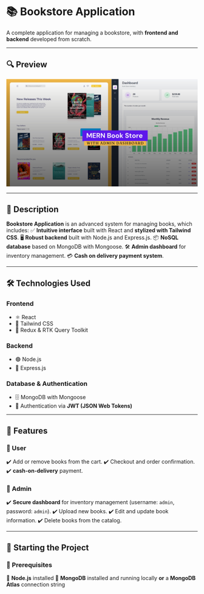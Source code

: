 # 📚 Bookstore Application

A complete application for managing a bookstore, with **frontend and backend** developed from scratch.

---

## 🔍 Preview

![Bookstore Preview](./src/assets/github-cover.png)

---

## 📖 Description

**Bookstore Application** is an advanced system for managing books, which includes:
✅ **Intuitive interface** built with React and **stylized with Tailwind CSS**.
🖥️ **Robust backend** built with Node.js and Express.js.
📦 **NoSQL database** based on MongoDB with Mongoose.
🛠️ **Admin dashboard** for inventory management.
💳 **Cash on delivery payment system**.

---

## 🛠️ Technologies Used

### **Frontend**
- ⚛️ React
- 🎨 Tailwind CSS
- 🔄 Redux & RTK Query Toolkit

### **Backend**
- 🟢 Node.js
- 🚀 Express.js

### **Database & Authentication**
- 🗄️ MongoDB with Mongoose
- 🔐 Authentication via **JWT (JSON Web Tokens)**

---

## 🌟 Features

### **👤 User**
✔️ Add or remove books from the cart.
✔️ Checkout and order confirmation.
✔️ **cash-on-delivery** payment.

### **🔑 Admin**
✔️ **Secure dashboard** for inventory management (username: `admin`, password: `admin`).
✔️ Upload new books.
✔️ Edit and update book information.
✔️ Delete books from the catalog.

---

## 🚀 Starting the Project

### **📌 Prerequisites**
🔹 **Node.js** installed
🔹 **MongoDB** installed and running locally **or** a **MongoDB Atlas** connection string
